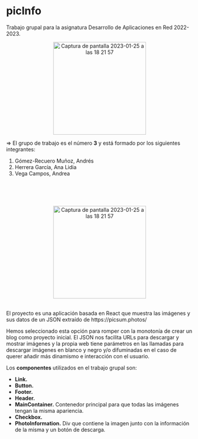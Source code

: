 # picInfo
Trabajo grupal para la asignatura Desarrollo de Aplicaciones en Red 2022-2023.<br>

<p align="center">
<img width="250" alt="Captura de pantalla 2023-01-25 a las 18 21 57" src="https://user-images.githubusercontent.com/47559101/214635877-f5f6ed9b-c013-42f6-9913-dc500631b446.png"> 
</p>

=>
El grupo de trabajo es el número <b>3</b> y está formado por los siguientes integrantes:
<ol>
  <li>Gómez-Recuero Muñoz, Andrés</li>
  <li>Herrera García, Ana Lidia</li>
  <li>Vega Campos, Andrea</li>
</ol>
<br>
<br>
<br>

<p align="center">
<img width="250" alt="Captura de pantalla 2023-01-25 a las 18 21 57" src="https://user-images.githubusercontent.com/47559101/214636120-e4b64f9e-06bc-451d-a2c5-25c70423e2e0.png"></p><br>
El proyecto es una aplicación basada en React que muestra las imágenes y sus datos de un JSON extraído de https://picsum.photos/


Hemos seleccionado esta opción para romper con la monotonía de crear un blog como proyecto inicial. El JSON nos facilita URLs para descargar y mostrar imágenes y la propia web tiene parámetros en las llamadas para descargar imágenes en blanco y negro y/o difuminadas en el caso de querer añadir más dinamismo e interacción con el usuario.

Los <b>componentes</b> utilizados en el trabajo grupal son:
 - <b>Link.</b>
 - <b>Button.</b>
 - <b>Footer.</b>
 - <b>Header.</b>
 - <b>MainContainer.</b> Contenedor principal para que todas las imágenes tengan la misma apariencia.
 - <b>Checkbox.</b>
 - <b>PhotoInformation.</b> Div que contiene la imagen junto con la información de la misma y un botón de descarga. 
